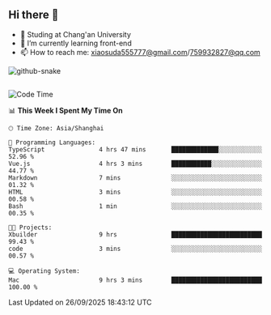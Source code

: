 ## Hi there 👋
- 🏫 Studing at Chang'an University
- 🌱 I’m currently learning front-end
- 📫 How to reach me: xiaosuda555777@gmail.com/759932827@qq.com
<!--
**Lotterng/Lotterng** is a ✨ _special_ ✨ repository because its `README.md` (this file) appears on your GitHub profile.
Here are some ideas to get you started:
- 🔭 I’m currently working on ...
- 🌱 I’m currently learning ...
- 👯 I’m looking to collaborate on ...
- 🤔 I’m looking for help with ...
- 💬 Ask me about ...
- 📫 How to reach me: ...
- 😄 Pronouns: ...
- ⚡ Fun fact: ...
-->
</div>

<!-- Snake Code Contribution Map 贪吃蛇代码贡献图 -->
  <picture>
    <source media="(prefers-color-scheme: dark)" srcset="https://cdn.jsdelivr.net/gh/sun0225SUN/sun0225SUN/profile-snake-contrib/github-contribution-grid-snake-dark.svg" />
    <source media="(prefers-color-scheme: light)" srcset="https://cdn.jsdelivr.net/gh/sun0225SUN/sun0225SUN/profile-snake-contrib/github-contribution-grid-snake.svg" />
    <img alt="github-snake" src="https://cdn.jsdelivr.net/gh/sun0225SUN/sun0225SUN/profile-snake-contrib/github-contribution-grid-snake-dark.svg" />
  </picture>

</div>

##

<!--START_SECTION:waka-->
![Code Time](http://img.shields.io/badge/Code%20Time-75%20hrs%2036%20mins-blue)

📊 **This Week I Spent My Time On** 

```text
🕑︎ Time Zone: Asia/Shanghai

💬 Programming Languages: 
TypeScript               4 hrs 47 mins       █████████████░░░░░░░░░░░░   52.96 % 
Vue.js                   4 hrs 3 mins        ███████████░░░░░░░░░░░░░░   44.77 % 
Markdown                 7 mins              ░░░░░░░░░░░░░░░░░░░░░░░░░   01.32 % 
HTML                     3 mins              ░░░░░░░░░░░░░░░░░░░░░░░░░   00.58 % 
Bash                     1 min               ░░░░░░░░░░░░░░░░░░░░░░░░░   00.35 % 

🐱‍💻 Projects: 
Xbuilder                 9 hrs               █████████████████████████   99.43 % 
code                     3 mins              ░░░░░░░░░░░░░░░░░░░░░░░░░   00.57 % 

💻 Operating System: 
Mac                      9 hrs 3 mins        █████████████████████████   100.00 % 
```


 Last Updated on 26/09/2025 18:43:12 UTC
<!--END_SECTION:waka-->

